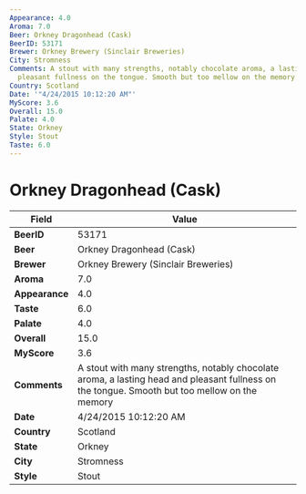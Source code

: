 ```yaml
---
Appearance: 4.0
Aroma: 7.0
Beer: Orkney Dragonhead (Cask)
BeerID: 53171
Brewer: Orkney Brewery (Sinclair Breweries)
City: Stromness
Comments: A stout with many strengths, notably chocolate aroma, a lasting head and
  pleasant fullness on the tongue. Smooth but too mellow on the memory
Country: Scotland
Date: '"4/24/2015 10:12:20 AM"'
MyScore: 3.6
Overall: 15.0
Palate: 4.0
State: Orkney
Style: Stout
Taste: 6.0
---
```


# Orkney Dragonhead (Cask)

| Field         | Value |
|---------------|-------|
| **BeerID** | 53171 |
| **Beer** | Orkney Dragonhead (Cask) |
| **Brewer** | Orkney Brewery (Sinclair Breweries) |
| **Aroma** | 7.0 |
| **Appearance** | 4.0 |
| **Taste** | 6.0 |
| **Palate** | 4.0 |
| **Overall** | 15.0 |
| **MyScore** | 3.6 |
| **Comments** | A stout with many strengths, notably chocolate aroma, a lasting head and pleasant fullness on the tongue. Smooth but too mellow on the memory |
| **Date** | 4/24/2015 10:12:20 AM |
| **Country** | Scotland |
| **State** | Orkney |
| **City** | Stromness |
| **Style** | Stout |
